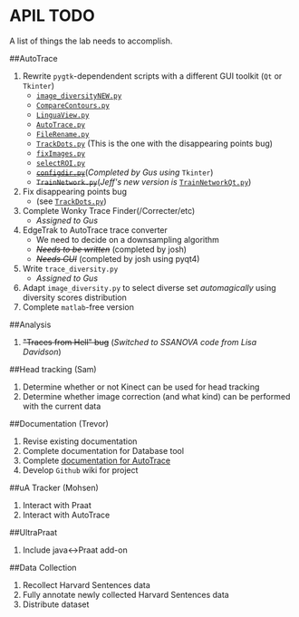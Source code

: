 APIL TODO
===
A list of things the lab needs to accomplish.

##AutoTrace
1. Rewrite `pygtk`-dependendent scripts with a different GUI toolkit (`Qt` or `Tkinter`)
     - [`image_diversityNEW.py`](https://github.com/jjberry/Autotrace/blob/master/matlab-version/image_diversityNEW.py)
     - [`CompareContours.py`](https://github.com/jjberry/Autotrace/blob/master/matlab-version/CompareContours.py)
     - [`LinguaView.py`](https://github.com/jjberry/Autotrace/blob/master/matlab-version/LinguaView.py)
     - [`AutoTrace.py`](https://github.com/jjberry/Autotrace/blob/master/matlab-version/AutoTrace.py)
     - [`FileRename.py`](https://github.com/jjberry/Autotrace/blob/master/matlab-version/FileRename.py)
     - [`TrackDots.py`](https://github.com/jjberry/Autotrace/blob/master/matlab-version/TrackDots.py) (This is the one with the disappearing points bug)
     - [`fixImages.py`](https://github.com/jjberry/Autotrace/blob/master/matlab-version/fixImages.py)
     - [`selectROI.py`](https://github.com/jjberry/Autotrace/blob/master/matlab-version/SelectROI.py)
     -  ~~[`configdir.py`](https://github.com/jjberry/Autotrace/blob/master/matlab-version/configdir.py)~~(*Completed by Gus using* `Tkinter`)
     - ~~`TrainNetwork.py`~~(*Jeff's new version is* [`TrainNetworkQt.py`](https://github.com/jjberry/Autotrace/blob/master/under-development/TrainNetworkQt.py))
2.  Fix disappearing points bug
     - (see [`TrackDots.py`](https://github.com/jjberry/Autotrace/blob/master/matlab-version/TrackDots.py))
3.  Complete Wonky Trace Finder(/Correcter/etc)
     - *Assigned to Gus*
4.  EdgeTrak to AutoTrace trace converter 
     - We need to decide on a downsampling algorithm 
     - ~~*Needs to be written*~~ (completed by josh)
     -  ~~*Needs GUI*~~ (completed by josh using pyqt4)
5.  Write `trace_diversity.py`  
     - *Assigned to Gus*
6.  Adapt `image_diversity.py` to select diverse set *automagically* using diversity scores distribution  
7.  Complete `matlab`-free version

##Analysis  
1.  ~~"Traces from Hell" bug~~ (*Switched to SSANOVA code from Lisa Davidson*)

##Head tracking (Sam)
1. Determine whether or not Kinect can be used for head tracking
2. Determine whether image correction (and what kind) can be performed with the current data

##Documentation (Trevor)  
1. Revise existing documentation
2. Complete documentation for Database tool
3. Complete [documentation for AutoTrace](https://github.com/jjberry/Autotrace/tree/master/documentation)
4. Develop `Github` wiki for project

##uA Tracker (Mohsen)
1. Interact with Praat
2.  Interact with AutoTrace

##UltraPraat
1.  Include java&harr;Praat add-on

##Data Collection  
1. Recollect Harvard Sentences data
2.  Fully annotate newly collected Harvard Sentences data
3.  Distribute dataset
